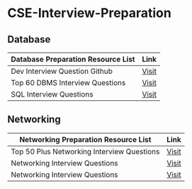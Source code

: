 # CSE-Interview-Preparation


## Database 
| **Database Preparation Resource List**      | **Link**                          |
|------------------------|-----------------------------------|
| Dev Interview Question Github  | [Visit](https://github.com/Devinterview-io/databases-interview-questions)  |
| Top 60 DBMS Interview Questions  | [Visit](https://www.geeksforgeeks.org/dbms/commonly-asked-dbms-interview-questions/) |
| SQL Interview Questions| [Visit](https://www.geeksforgeeks.org/sql/sql-interview-questions/) |

## Networking 
| **Networking Preparation Resource List**      | **Link**                          |
|------------------------|-----------------------------------|
| Top 50 Plus Networking Interview Questions   | [Visit](https://www.geeksforgeeks.org/blogs/networking-interview-questions/)  |
| Networking Interview Questions  | [Visit](https://www.shiksha.com/online-courses/articles/networking-interview-questions-answers/) |
| Networking Interview Questions| [Visit](https://www.interviewbit.com/networking-interview-questions/) |

